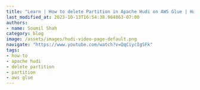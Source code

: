 ```yaml
---
title: "Learn | How to delete Partition in Apache Hudi on AWS Glue | Hands on"
last_modified_at: 2023-10-13T16:54:38.964863-07:00
authors:
- name: Soumil Shah
category: blog
image: /assets/images/hudi-video-page-default.png
navigate: "https://www.youtube.com/watch?v=QqCiycIgSFk"
tags:
- how-to
- apache hudi
- delete partition
- partition
- aws glue
---
```

